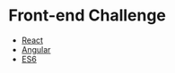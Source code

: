 # Front-end Challenge

* [React](https://github.com/TL-Developer/challenge/tree/master/react)
* [Angular](https://github.com/TL-Developer/challenge/tree/master/angular)
* [ES6](https://github.com/TL-Developer/challenge/tree/master/es6)
